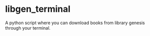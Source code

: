 # libgen_terminal
A python script where you can download books from library genesis through your terminal.
